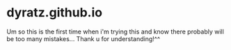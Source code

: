 # dyratz.github.io
Um so this is the first time when i'm trying this and know there probably will be too many mistakes...
Thank u for understanding!^^
